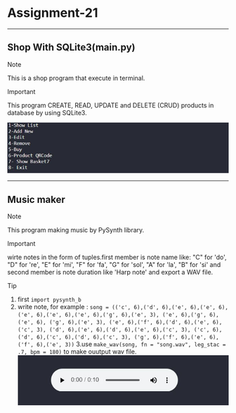 # Assignment-21
---
## Shop With SQLite3(main.py)
> [!NOTE]
This is a shop program that execute in terminal.

> [!IMPORTANT]  
This program CREATE, READ, UPDATE and DELETE (CRUD) products in database by using SQLite3.

![shop program](./1.JPG)

---
## Music maker
> [!NOTE]
This program making music by PySynth library.

> [!IMPORTANT]
wirte notes in the form of tuples.first member is note name like: "C" for 'do', "D" for 're', "E" for 'mi', "F" for 'fa', "G" for 'sol', "A" for 'la', "B" for 'si' and second member is note duration like 'Harp note' and export a WAV file.

> [!TIP]
1. first `import pysynth_b`
2. write note, for example : 
`song = (('c', 6),('d', 6),('e', 6),('e', 6),
        ('e', 6),('e', 6),('e', 6),('g', 6),('e', 3),
        ('e', 6),('g', 6),('e', 6), ('g', 6),('e', 3),
        ('e', 6),('f', 6),('d', 6),('e', 6),('c', 3),
        ('d', 6),('e', 6),('d', 6),('e', 6),('c', 3),
        ('c', 6),('d', 6),('c', 6),('d', 6),('c', 3),
        ('g', 6),('f', 6),('e', 6),('f', 6),('e', 3))`
3.use `make_wav(song, fn = "song.wav", leg_stac = .7, bpm = 180)` to make ouutput wav file.
![PySynth](./2.JPG)
